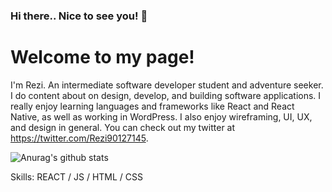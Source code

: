 ### Hi there.. Nice to see you! 👋
<h1> Welcome to my page! </h1>

I'm Rezi. An intermediate software developer student and adventure seeker. I do content about on design, develop, and building software applications. I really enjoy learning languages and frameworks like React and React Native, as well as working in WordPress. I also enjoy wireframing, UI, UX, and design in general. You can check out my twitter at https://twitter.com/Rezi90127145.

![Anurag's github stats](https://github-readme-stats.vercel.app/api?username=Rezi)



Skills: REACT / JS / HTML / CSS


